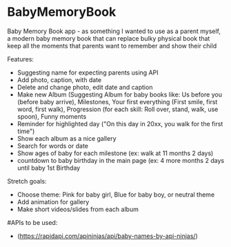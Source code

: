 # BabyMemoryBook
Baby Memory Book app - as something I wanted to use as a parent myself, a modern baby memory book that can replace bulky physical book that keep all the moments that parents want to remember and show their child

Features:
- Suggesting name for expecting parents using API
- Add photo, caption, with date  
- Delete and change photo, edit date and caption
- Make new Album (Suggesting Album for baby books like: Us before you (before baby arrive), Milestones, Your first everything (First smile, first word, first walk), Progression (for each skill: Roll over, stand, walk, use spoon), Funny moments
- Reminder for highlighted day ("On this day in 20xx, you walk for the first time")
- Show each album as a nice gallery
- Search for words or date 
- Show ages of baby for each milestone (ex: walk at 11 months 2 days)
- countdown to baby birthday in the main page (ex: 4 more months 2 days until baby 1st Birthday


Stretch goals:
- Choose theme: Pink for baby girl, Blue for baby boy, or neutral theme
- Add animation for gallery
- Make short videos/slides from each album 

#APIs to be used:
- (https://rapidapi.com/apininjas/api/baby-names-by-api-ninjas/) 
